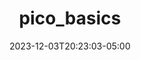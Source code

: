 ---
weight: 110
title: "pico_basics"
description: ""
icon: "article"
date: "2023-12-03T20:23:03-05:00"
lastmod: "2023-12-03T20:23:03-05:00"
draft: false
toc: true
---